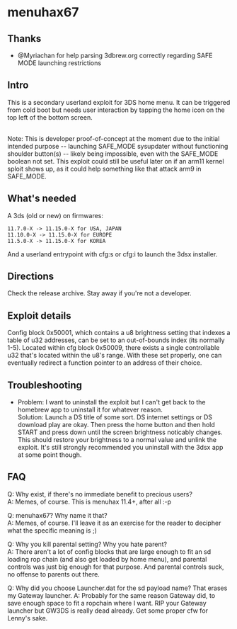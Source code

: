 # menuhax67

## Thanks 
- @Myriachan for help parsing 3dbrew.org correctly regarding SAFE MODE launching restrictions

## Intro

This is a secondary userland exploit for 3DS home menu. It can be triggered from cold boot but needs user interaction by tapping the home icon on the top left of the bottom screen.<br><br>

Note: This is developer proof-of-concept at the moment due to the initial intended purpose -- launching SAFE_MODE sysupdater without functioning shoulder button(s) -- likely being impossible, even with the SAFE_MODE boolean not set. This exploit could still be useful later on if an arm11 kernel sploit shows up, as it could help something like that attack arm9 in SAFE_MODE.

## What's needed

A 3ds (old or new) on firmwares:<br>
```
11.7.0-X -> 11.15.0-X for USA, JAPAN
11.10.0-X -> 11.15.0-X for EUROPE
11.5.0-X -> 11.15.0-X for KOREA
```
And a userland entrypoint with cfg:s or cfg:i to launch the 3dsx installer.

## Directions 

Check the release archive. Stay away if you're not a developer.

## Exploit details

Config block 0x50001, which contains a u8 brightness setting that indexes a table of u32 addresses, can be set to an out-of-bounds index (its normally 1-5). Located within cfg block 0x50009, there exists a single controllable u32 that's located within the u8's range. With these set properly, one can eventually redirect a function pointer to an address of their choice.

## Troubleshooting

- Problem: I want to uninstall the exploit but I can't get back to the homebrew app to uninstall it for whatever reason.<br>
Solution: Launch a DS title of some sort. DS internet settings or DS download play are okay. Then press the home button and then hold START and press down until the screen brightness noticably changes. This should restore your brightness to a normal value and unlink the exploit. It's still strongly recommended you uninstall with the 3dsx app at some point though.

## FAQ
Q: Why exist, if there's no immediate benefit to precious users?<br>
A: Memes, of course. This is menuhax 11.4+, after all :-p

Q: menuhax67? Why name it that?<br>
A: Memes, of course. I'll leave it as an exercise for the reader to decipher what the specific meaning is ;)

Q: Why you kill parental setting? Why you hate parent?<br>
A: There aren't a lot of config blocks that are large enough to fit an sd loading rop chain (and also get loaded by home menu), and parental controls was just big enough for that purpose. And parental controls suck, no offense to parents out there.

Q: Why did you choose Launcher.dat for the sd payload name? That erases my Gateway launcher.
A: Probably for the same reason Gateway did, to save enough space to fit a ropchain where I want.
RIP your Gateway launcher but GW3DS is really dead already. Get some proper cfw for Lenny's sake.